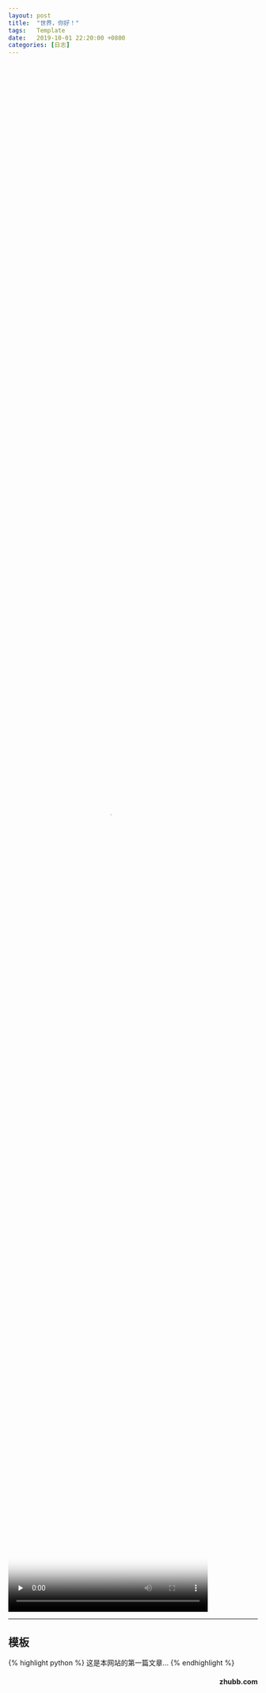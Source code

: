 ```yaml
---
layout:	post
title:	"世界，你好！"
tags:	Template
date:	2019-10-01 22:20:00 +0800
categories:	[日志] 
---
```


<style>
video {object-fit:fill; width:80%; height:80%;}
</style>

<video id="video" controls="controls" preload="none" poster="/assets/imgs/video.jpg">
      <source id="mp4" src="https://zhubb.com/ss/XiangSi.mp4" type="video/mp4"></video>

---

## 模板

{% highlight python %}
这是本网站的第一篇文章...
{% endhighlight %}



<h4 align = "right">zhubb.com</h4>

